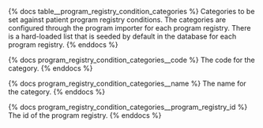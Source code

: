 {% docs table__program_registry_condition_categories %}
Categories to be set against patient program registry conditions. The categories are configured through the program importer for each program registry. There is a hard-loaded list that is seeded by default in the database for each program registry.
{% enddocs %}

{% docs program_registry_condition_categories__code %}
The code for the category.
{% enddocs %}

{% docs program_registry_condition_categories__name %}
The name for the category.
{% enddocs %}

{% docs program_registry_condition_categories__program_registry_id %}
The id of the program registry.
{% enddocs %}
